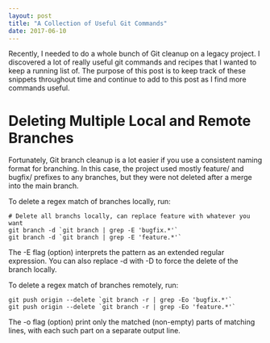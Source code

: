 ```yaml
---
layout: post
title: "A Collection of Useful Git Commands"
date: 2017-06-10
---
```


Recently, I needed to do a whole bunch of Git cleanup on a legacy project. I discovered a lot of really useful git commands and recipes that I wanted to keep a running list of. The purpose of this post is to keep track of these snippets throughout time and continue to add to this post as I find more commands useful.

# Deleting Multiple Local and Remote Branches

Fortunately, Git branch cleanup is a lot easier if you use a consistent naming format for branching. In this case, the project used mostly feature/ and bugfix/ prefixes to any branches, but they were not deleted after a merge into the main branch.

To delete a regex match of branches locally, run:
```
# Delete all branchs locally, can replace feature with whatever you want
git branch -d `git branch | grep -E 'bugfix.*'`
git branch -d `git branch | grep -E 'feature.*'`
```

The -E flag (option) interprets the pattern as an extended regular expression. You can also replace -d with -D to force the delete of the branch locally.

To delete a regex match of branches remotely, run: 
```
git push origin --delete `git branch -r | grep -Eo 'bugfix.*'`
git push origin --delete `git branch -r | grep -Eo 'feature.*'`
```

The -o flag (option) print only the matched (non-empty) parts of matching lines, with each such part on a separate output line.
